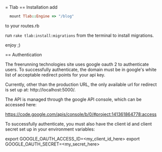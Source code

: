 = Tlab
== Installation
add

``` ruby
  mount Tlab::Engine => "/blog"

```

to your routes.rb

run `rake tlab:install:migrations` from the terminal to install migrations.

enjoy ;)


== Authentication

The freerunning technologies site uses google oauth 2 to authenticate
users. To successfully authenticate, the domain must be in google's
white list of acceptable redirect points for your api key.

Currently, other than the production URL, the only available url for
redirect is set up at: http://localhost:5000/.

The API is managed through the google API console, which can be accessed
here:

https://code.google.com/apis/console/b/0/#project:141361864778:access

To successfully authenticate, you must also have the client id and
client secret set up in your environment variables:

export GOOGLE_OAUTH_ACCESS_ID=<my_client_id_here>
export GOOGLE_OAUTH_SECRET=<my_secret_here>

